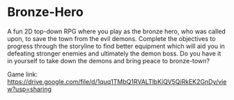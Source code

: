 # Bronze-Hero
A fun 2D top-down RPG where you play as the bronze hero, who was called upon, to save the town from the evil demons.
Complete the objectives to progress through the storyline to find better equipment which will aid you in defeating stronger enemies
and ultimately the demon boss.
Do you have it in yourself to take down the demons and bring peace to bronze-town?

Game link:
https://drive.google.com/file/d/1quq1TMbQ1RVALTlbKiQV5QiRkEK2GnDy/view?usp=sharing
